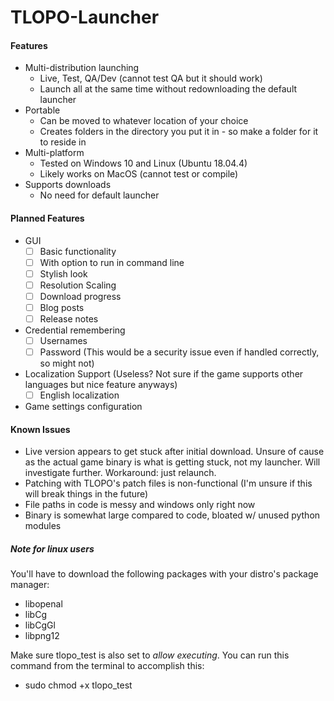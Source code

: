 # TLOPO-Launcher

#### Features

* Multi-distribution launching
    * Live, Test, QA/Dev (cannot test QA but it should work)
    * Launch all at the same time without redownloading the default launcher
* Portable
    * Can be moved to whatever location of your choice
    * Creates folders in the directory you put it in - so make a folder for it to reside in
* Multi-platform
    * Tested on Windows 10 and Linux (Ubuntu 18.04.4)
    * Likely works on MacOS (cannot test or compile)
* Supports downloads
    * No need for default launcher

#### Planned Features

- GUI
    -[ ] Basic functionality
    -[ ] With option to run in command line
    -[ ] Stylish look
    -[ ] Resolution Scaling
    -[ ] Download progress
    -[ ] Blog posts
    -[ ] Release notes
- Credential remembering
    -[ ] Usernames
    -[ ] Password (This would be a security issue even if handled correctly, so might not)
- Localization Support (Useless? Not sure if the game supports other languages but nice feature anyways)
    -[ ] English localization
- Game settings configuration

#### Known Issues

* Live version appears to get stuck after initial download. Unsure of cause as the actual game binary is what is getting stuck, not my launcher. Will investigate further. Workaround: just relaunch.
* Patching with TLOPO's patch files is non-functional (I'm unsure if this will break things in the future)
* File paths in code is messy and windows only right now
* Binary is somewhat large compared to code, bloated w/ unused python modules

##### Note for linux users

You'll have to download the following packages with your distro's package manager:
- libopenal
- libCg
- libCgGl
- libpng12

Make sure tlopo_test is also set to *allow executing*. You can run this command from the terminal to accomplish this:
- sudo chmod +x tlopo_test
